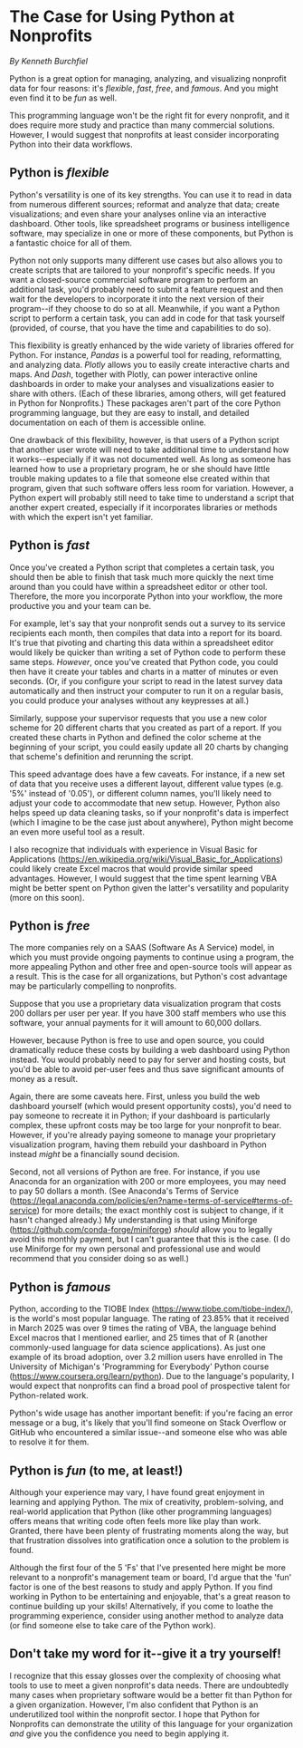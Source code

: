 # The Case for Using Python at Nonprofits

*By Kenneth Burchfiel*

Python is a great option for managing, analyzing, and visualizing nonprofit data for four reasons: it's *flexible*, *fast*, *free*, and *famous*. And you might even find it to be *fun* as well.

This programming language won't be the right fit for every nonprofit, and it does require more study and practice than many commercial solutions. However, I would suggest that nonprofits at least consider incorporating Python into their data workflows. 

## Python is *flexible*
Python's versatility is one of its key strengths. You can use it to read in data from numerous different sources; reformat and analyze that data; create visualizations; and even share your analyses online via an interactive dashboard. Other tools, like spreadsheet programs or business intelligence software, may specialize in one or more of these components, but Python is a fantastic choice for all of them.

Python not only supports many different use cases but also allows you to create scripts that are tailored to your nonprofit's specific needs. If you want a closed-source commercial software program to perform an additional task, you'd probably need to submit a feature request and then wait for the developers to incorporate it into the next version of their program--if they choose to do so at all. Meanwhile, if you want a Python script to perform a certain task, you can add in code for that task yourself (provided, of course, that you have the time and capabilities to do so). 

This flexibility is greatly enhanced by the wide variety of libraries offered for Python. For instance, *Pandas* is a powerful tool for reading, reformatting, and analyzing data. *Plotly* allows you to easily create interactive charts and maps. And *Dash*, together with Plotly, can power interactive online dashboards in order to make your analyses and visualizations easier to share with others. (Each of these libraries, among others, will get featured in Python for Nonprofits.) These packages aren't part of the core Python programming language, but they are easy to install, and detailed documentation on each of them is accessible online.

One drawback of this flexibility, however, is that users of a Python script that another user wrote will need to take additional time to understand how it works--especially if it was not documented well. As long as someone has learned how to use a proprietary program, he or she should have little trouble making updates to a file that someone else created within that program, given that such software offers less room for variation. However, a Python expert will probably still need to take time to understand a script that another expert created, especially if it incorporates libraries or methods with which the expert isn't yet familiar.

## Python is *fast*
Once you've created a Python script that completes a certain task, you should then be able to finish that task much more quickly the next time around than you could have within a spreadsheet editor or other tool. Therefore, the more you incorporate Python into your workflow, the more productive you and your team can be.

For example, let's say that your nonprofit sends out a survey to its service recipients each month, then compiles that data into a report for its board. It's true that pivoting and charting this data within a spreadsheet editor would likely be quicker than writing a set of Python code to perform these same steps. *However*, once you've created that Python code, you could then have it create your tables and charts in a matter of minutes or even seconds. (Or, if you configure your script to read in the latest survey data automatically and then instruct your computer to run it on a regular basis, you could produce your analyses without any keypresses at all.)

Similarly, suppose your supervisor requests that you use a new color scheme for 20 different charts that you created as part of a report. If you created these charts in Python and defined the color scheme at the beginning of your script, you could easily update all 20 charts by changing that scheme's definition and rerunning the script. 

This speed advantage does have a few caveats. For instance, if a new set of data that you receive uses a different layout, different value types (e.g. '5%' instead of '0.05'), or different column names, you'll likely need to adjust your code to accommodate that new setup. However, Python also helps speed up data cleaning tasks, so if your nonprofit's data is imperfect (which I imagine to be the case just about anywhere), Python might become an even more useful tool as a result.

I also recognize that individuals with experience in Visual Basic for Applications (https://en.wikipedia.org/wiki/Visual_Basic_for_Applications) could likely create Excel macros that would provide similar speed advantages. However, I would suggest that the time spent learning VBA might be better spent on Python given the latter's versatility and popularity (more on this soon). 

## Python is *free*
The more companies rely on a SAAS (Software As A Service) model, in which you must provide ongoing payments to continue using a program, the more appealing Python and other free and open-source tools will appear as a result. This is the case for all organizations, but Python's cost advantage may be particularly compelling to nonprofits.

Suppose that you use a proprietary data visualization program that costs 200 dollars per user per year. If you have 300 staff members who use this software, your annual payments for it will amount to 60,000 dollars.

However, because Python is free to use and open source, you could dramatically reduce these costs by building a web dashboard using Python instead. You would probably need to pay for server and hosting costs, but you'd be able to avoid per-user fees and thus save significant amounts of money as a result.

Again, there are some caveats here. First, unless you build the web dashboard yourself (which would present opportunity costs), you'd need to pay someone to recreate it in Python; if your dashboard is particularly complex, these upfront costs may be too large for your nonprofit to bear. However, if you're already paying someone to manage your proprietary visualization program, having them rebuild your dashboard in Python instead *might* be a financially sound decision.

Second, not all versions of Python are free. For instance, if you use Anaconda for an organization with 200 or more employees, you may need to pay 50 dollars a month. (See Anaconda's Terms of Service (https://legal.anaconda.com/policies/en?name=terms-of-service#terms-of-service) for more details; the exact monthly cost is subject to change, if it hasn't changed already.) My understanding is that using Miniforge (https://github.com/conda-forge/miniforge) *should* allow you to legally avoid this monthly payment, but I can't guarantee that this is the case. (I do use Miniforge for my own personal and professional use and would recommend that you consider doing so as well.)

## Python is *famous*
Python, according to the TIOBE Index (https://www.tiobe.com/tiobe-index/), is the world's most popular language. The rating of 23.85% that it received in March 2025 was over 9 times the rating of VBA, the language behind Excel macros that I mentioned earlier, and 25 times that of R (another commonly-used language for data science applications). As just one example of its broad adoption, over 3.2 million users have enrolled in The University of Michigan's 'Programming for Everybody' Python course (https://www.coursera.org/learn/python). Due to the language's popularity, I would expect that nonprofits can find a broad pool of prospective talent for Python-related work.

Python's wide usage has another important benefit: if you're facing an error message or a bug, it's likely that you'll find someone on Stack Overflow or GitHub who encountered a similar issue--and someone else who was able to resolve it for them.

## Python is *fun* (to me, at least!)
Although your experience may vary, I have found great enjoyment in learning and applying Python. The mix of creativity, problem-solving, and real-world application that Python (like other programming languages) offers means that writing code often feels more like play than work. Granted, there have been plenty of frustrating moments along the way, but that frustration dissolves into gratification once a solution to the problem is found.

Although the first four of the 5 'Fs' that I've presented here might be more relevant to a nonprofit's management team or board, I'd argue that the 'fun' factor is one of the best reasons to study and apply Python. If you find working in Python to be entertaining and enjoyable, that's a great reason to continue building up your skills! Alternatively, if you come to loathe the programming experience, consider using another method to analyze data (or find someone else to take care of the Python work).

## Don't take my word for it--give it a try yourself!
I recognize that this essay glosses over the complexity of choosing what tools to use to meet a given nonprofit's data needs. There are undoubtedly many cases when proprietary software would be a better fit than Python for a given organization. However, I'm also confident that Python is an underutilized tool within the nonprofit sector. I hope that Python for Nonprofits can demonstrate the utility of this language for your organization *and* give you the confidence you need to begin applying it.




